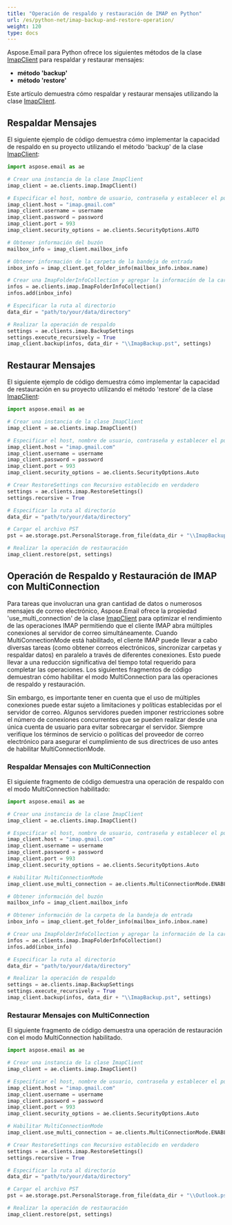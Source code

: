 ```yaml
---
title: "Operación de respaldo y restauración de IMAP en Python"
url: /es/python-net/imap-backup-and-restore-operation/
weight: 120
type: docs
---
```



Aspose.Email para Python ofrece los siguientes métodos de la clase [ImapClient](https://reference.aspose.com/email/python-net/aspose.email.clients.imap/imapclient/#imapclient-class) para respaldar y restaurar mensajes:

- **método 'backup'**
- **método 'restore'**

Este artículo demuestra cómo respaldar y restaurar mensajes utilizando la clase [ImapClient](https://reference.aspose.com/email/python-net/aspose.email.clients.imap/imapclient/#imapclient-class).

## **Respaldar Mensajes**

El siguiente ejemplo de código demuestra cómo implementar la capacidad de respaldo en su proyecto utilizando el método 'backup' de la clase [ImapClient](https://reference.aspose.com/email/python-net/aspose.email.clients.imap/imapclient/#imapclient-class):

```py
import aspose.email as ae

# Crear una instancia de la clase ImapClient
imap_client = ae.clients.imap.ImapClient()

# Especificar el host, nombre de usuario, contraseña y establecer el puerto para su cliente
imap_client.host = "imap.gmail.com"
imap_client.username = username
imap_client.password = password
imap_client.port = 993
imap_client.security_options = ae.clients.SecurityOptions.AUTO

# Obtener información del buzón
mailbox_info = imap_client.mailbox_info

# Obtener información de la carpeta de la bandeja de entrada
inbox_info = imap_client.get_folder_info(mailbox_info.inbox.name)

# Crear una ImapFolderInfoCollection y agregar la información de la carpeta de la bandeja de entrada
infos = ae.clients.imap.ImapFolderInfoCollection()
infos.add(inbox_info)

# Especificar la ruta al directorio
data_dir = "path/to/your/data/directory"

# Realizar la operación de respaldo
settings = ae.clients.imap.BackupSettings
settings.execute_recursively = True
imap_client.backup(infos, data_dir + "\\ImapBackup.pst", settings)
```

## **Restaurar Mensajes**

El siguiente ejemplo de código demuestra cómo implementar la capacidad de restauración en su proyecto utilizando el método 'restore' de la clase [ImapClient](https://reference.aspose.com/email/python-net/aspose.email.clients.imap/imapclient/#imapclient-class):

```py
import aspose.email as ae

# Crear una instancia de la clase ImapClient
imap_client = ae.clients.imap.ImapClient()

# Especificar el host, nombre de usuario, contraseña y establecer el puerto para su cliente
imap_client.host = "imap.gmail.com"
imap_client.username = username
imap_client.password = password
imap_client.port = 993
imap_client.security_options = ae.clients.SecurityOptions.Auto

# Crear RestoreSettings con Recursivo establecido en verdadero
settings = ae.clients.imap.RestoreSettings()
settings.recursive = True

# Especificar la ruta al directorio
data_dir = "path/to/your/data/directory"

# Cargar el archivo PST
pst = ae.storage.pst.PersonalStorage.from_file(data_dir + "\\ImapBackup.pst")

# Realizar la operación de restauración
imap_client.restore(pst, settings)
```

## **Operación de Respaldo y Restauración de IMAP con MultiConnection**

Para tareas que involucran una gran cantidad de datos o numerosos mensajes de correo electrónico, Aspose.Email ofrece la propiedad 'use_multi_connection' de la clase [ImapClient](https://reference.aspose.com/email/python-net/aspose.email.clients.imap/imapclient/#imapclient-class) para optimizar el rendimiento de las operaciones IMAP permitiendo que el cliente IMAP abra múltiples conexiones al servidor de correo simultáneamente. Cuando MultiConnectionMode está habilitado, el cliente IMAP puede llevar a cabo diversas tareas (como obtener correos electrónicos, sincronizar carpetas y respaldar datos) en paralelo a través de diferentes conexiones. Esto puede llevar a una reducción significativa del tiempo total requerido para completar las operaciones. Los siguientes fragmentos de código demuestran cómo habilitar el modo MultiConnection para las operaciones de respaldo y restauración.

Sin embargo, es importante tener en cuenta que el uso de múltiples conexiones puede estar sujeto a limitaciones y políticas establecidas por el servidor de correo. Algunos servidores pueden imponer restricciones sobre el número de conexiones concurrentes que se pueden realizar desde una única cuenta de usuario para evitar sobrecargar el servidor. Siempre verifique los términos de servicio o políticas del proveedor de correo electrónico para asegurar el cumplimiento de sus directrices de uso antes de habilitar MultiConnectionMode.

### **Respaldar Mensajes con MultiConnection**

El siguiente fragmento de código demuestra una operación de respaldo con el modo MultiConnection habilitado:

```py
import aspose.email as ae

# Crear una instancia de la clase ImapClient
imap_client = ae.clients.imap.ImapClient()

# Especificar el host, nombre de usuario, contraseña y establecer el puerto para su cliente
imap_client.host = "imap.gmail.com"
imap_client.username = username
imap_client.password = password
imap_client.port = 993
imap_client.security_options = ae.clients.SecurityOptions.Auto

# Habilitar MultiConnectionMode
imap_client.use_multi_connection = ae.clients.MultiConnectionMode.ENABLE

# Obtener información del buzón
mailbox_info = imap_client.mailbox_info

# Obtener información de la carpeta de la bandeja de entrada
inbox_info = imap_client.get_folder_info(mailbox_info.inbox.name)

# Crear una ImapFolderInfoCollection y agregar la información de la carpeta de la bandeja de entrada
infos = ae.clients.imap.ImapFolderInfoCollection()
infos.add(inbox_info)

# Especificar la ruta al directorio
data_dir = "path/to/your/data/directory"

# Realizar la operación de respaldo
settings = ae.clients.imap.BackupSettings
settings.execute_recursively = True
imap_client.backup(infos, data_dir + "\\ImapBackup.pst", settings)
```

### **Restaurar Mensajes con MultiConnection**

El siguiente fragmento de código demuestra una operación de restauración con el modo MultiConnection habilitado.

```py
import aspose.email as ae

# Crear una instancia de la clase ImapClient
imap_client = ae.clients.imap.ImapClient()

# Especificar el host, nombre de usuario, contraseña y establecer el puerto para su cliente
imap_client.host = "imap.gmail.com"
imap_client.username = username
imap_client.password = password
imap_client.port = 993
imap_client.security_options = ae.clients.SecurityOptions.Auto

# Habilitar MultiConnectionMode
imap_client.use_multi_connection = ae.clients.MultiConnectionMode.ENABLE

# Crear RestoreSettings con Recursivo establecido en verdadero
settings = ae.clients.imap.RestoreSettings()
settings.recursive = True

# Especificar la ruta al directorio
data_dir = "path/to/your/data/directory"

# Cargar el archivo PST
pst = ae.storage.pst.PersonalStorage.from_file(data_dir + "\\Outlook.pst")

# Realizar la operación de restauración
imap_client.restore(pst, settings)
```